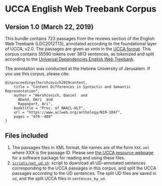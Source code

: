 UCCA English Web Treebank Corpus
================================
Version 1.0 (March 22, 2019)
-----------------------------

This bundle contains 723 passages from the reviews section of the English Web Treebank (LDC2012T13),
annotated according to the foundational layer of UCCA, v2.0. 
The passages are given as xmls in the [UCCA format](https://github.com/UniversalConceptualCognitiveAnnotation/docs/blob/master/FORMAT.md).
This corpus contains 55590 tokens over 3813 sentences, as tokenized and split according
to the [Universal Dependencies English Web Treebank](http://github.com/UniversalDependencies/UD_English-EWT).

The annotation was conducted at the Hebrew University of Jerusalem. If you use this corpus, please cite:

```
@inproceedings{hershcovich2019content,
    title = "Content Differences in Syntactic and Semantic Representation",
    author = "Hershcovich, Daniel  and
      Abend, Omri  and
      Rappoport, Ari",
    booktitle = "Proc. of NAACL-HLT",
    url = "https://www.aclweb.org/anthology/N19-1047",
    pages = "478--488"
}
```

Files included
--------------
1. The passages files in XML format. file names are of the form `XXX.xml` where XXX 
   is the passage ID. Please see [the UCCA resource webpage](http://www.cs.huji.ac.il/~oabend/ucca.html)
   for a software package for reading and using these files.
3. [`scripts/get_ud.sh`](scripts/get_ud.sh): script to download all UD-annotated sentences corresponding
   to the UCCA passages in this corpus, and split the UCCA passages according to the UD sentences.
   The split UD files are saved in `ud`, and the split UCCA files in `sentences_by_ud`.
